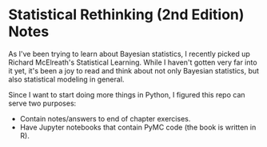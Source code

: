 # Statistical Rethinking (2nd Edition) Notes

As I've been trying to learn about Bayesian statistics, I recently picked up Richard McElreath's Statistical Learning. While I haven't gotten very far into it yet, it's been a joy to read and think about not only Bayesian statistics, but also statistical modeling in general.

Since I want to start doing more things in Python, I figured this repo can serve two purposes:
* Contain notes/answers to end of chapter exercises.
* Have Jupyter notebooks that contain PyMC code (the book is written in R).

